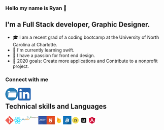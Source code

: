 ### Hello my name is Ryan :milky_way:

## I'm a Full Stack developer, Graphic Designer.
-  :mortar_board: I am a recent grad of a coding bootcamp at the University of North Carolina at Charlotte.
- :iphone: I'm currently learning swift. 
- :art: I have a passion for front end design. 
- :key: 2020 goals: Create more applications and Contribute to a nonprofit project.

### Connect with me

[<img align="left" width= "40" alt="linkedin" src="images/iconfinder_Folder_1891015.png"
/>][portfolio] 
[<img align="left" width= "40" alt="linkedin" src="images/iconfinder_1_Linkedin_unofficial_colored_svg_5296501.png"
/>][linkedin]

</br>

## Technical skills and Languages
<img  align="left" alt="linkedin"  width= "26" src="images/iconfinder_social_media_social_media_logo_git_2993773.png"/>
<img  align="left" alt="linkedin" width= "26" src="images/iconfinder_React.js_logo_1174949.png"/>
<img  align="left" alt="linkedin" width= "26" src="images/iconfinder_MySQL_1012821.png"/>
<img  align="left" alt="linkedin" width= "26" src="images/iconfinder_mongodb_1012822.png"/>
<img  align="left" alt="linkedin" width= "26" src="images/iconfinder_jquery_308442.png"/>
<img  align="left" alt="linkedin" width= "26" src="images/iconfinder_html_308440.png"/>
<img  align="left" alt="linkedin" width= "26" src="images/iconfinder_google_firebase_1175544.png"/>
<img  align="left" alt="linkedin" width= "26" src="images/iconfinder_css_308436.png"/>
<img  align="left" alt="linkedin" width= "26" src="images/iconfinder_code-programming-javascript-software-develop-command-language_652581.png"/>
<img  align="left" alt="linkedin" width= "26" src="images/iconfinder_Bootstrap_4923030.png"/>
<img  align="left" alt="linkedin" width= "26" src="images/iconfinder_angular_1145600.png"/>














<br/>

[portfolio]: https://5f5ad51099477066ee704929--ryan-c-taylor-portfolio.netlify.app/
[linkedin]: https://www.linkedin.com/in/ryan-c-taylor211/
